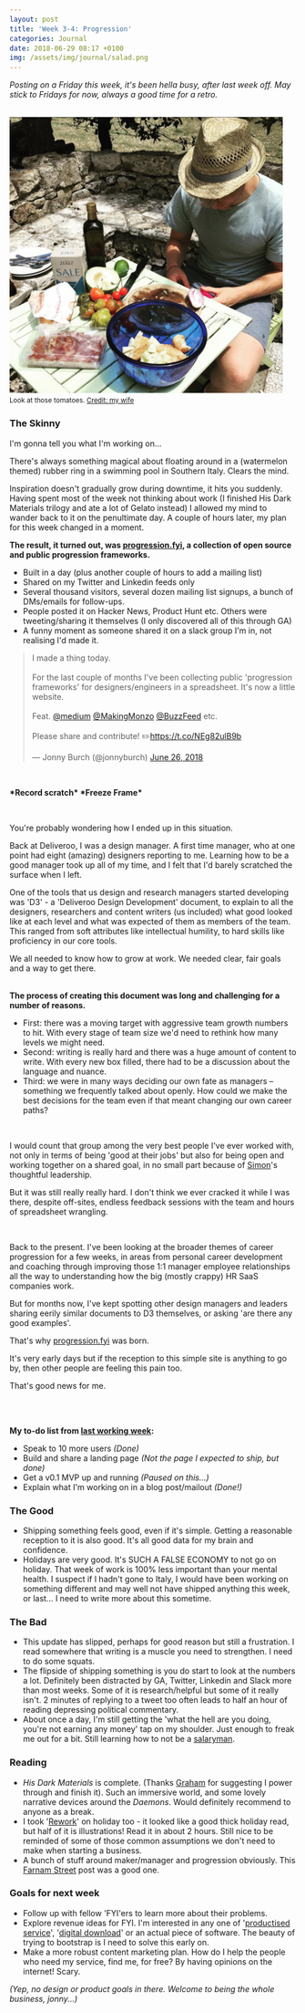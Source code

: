 ```yaml
---
layout: post
title: 'Week 3-4: Progression'
categories: Journal
date: 2018-06-29 08:17 +0100
img: /assets/img/journal/salad.png
---
```


_Posting on a Friday this week, it's been hella busy, after last week off. May stick to Fridays for now, always a good time for a retro._

<br>
<img style="max-width: 30rem;" src="/assets/img/journal/salad.png">
<br>
<small>Look at those tomatoes. <a href="https://www.instagram.com/karenbrotherton/">Credit: my wife</a></small>

### The Skinny
I'm gonna tell you what I'm working on...

There's always something magical about floating around in a (watermelon themed) rubber ring in a swimming pool in Southern Italy. Clears the mind.

Inspiration doesn't gradually grow during downtime, it hits you suddenly. Having spent most of the week not thinking about work (I finished His Dark Materials trilogy and ate a lot of Gelato instead) I allowed my mind to wander back to it on the penultimate day. A couple of hours later, my plan for this week changed in a moment.

**The result, it turned out, was [progression.fyi](http://progression.fyi), a collection of open source and public progression frameworks.**

- Built in a day (plus another couple of hours to add a mailing list)
- Shared on my Twitter and Linkedin feeds only
- Several thousand visitors, several dozen mailing list signups, a bunch of DMs/emails for follow-ups.
- People posted it on Hacker News, Product Hunt etc. Others were tweeting/sharing it themselves (I only discovered all of this through GA)
- A funny moment as someone shared it on a slack group I'm in, not realising I'd made it.

<blockquote class="twitter-tweet" data-lang="en"><p lang="en" dir="ltr">I made a thing today. <br><br>For the last couple of months I&#39;ve been collecting public &#39;progression frameworks&#39; for designers/engineers in a spreadsheet. It&#39;s now a little website. <br><br>Feat. <a href="https://twitter.com/Medium?ref_src=twsrc%5Etfw">@medium</a> <a href="https://twitter.com/MakingMonzo?ref_src=twsrc%5Etfw">@MakingMonzo</a> <a href="https://twitter.com/BuzzFeed?ref_src=twsrc%5Etfw">@BuzzFeed</a> etc.<br><br>Please share and contribute! ✏️<a href="https://t.co/NEg82ulB9b">https://t.co/NEg82ulB9b</a></p>&mdash; Jonny Burch (@jonnyburch) <a href="https://twitter.com/jonnyburch/status/1011666042295345152?ref_src=twsrc%5Etfw">June 26, 2018</a></blockquote>
<script async src="https://platform.twitter.com/widgets.js" charset="utf-8"></script>


<div>
<br>
<p><b>*Record scratch* *Freeze Frame*</b></p>
<br>
</div>

You're probably wondering how I ended up in this situation.

Back at Deliveroo, I was a design manager. A first time manager, who at one point had eight (amazing) designers reporting to me. Learning how to be a good manager took up all of my time, and I felt that I'd barely scratched the surface when I left.

One of the tools that us design and research managers started developing was 'D3' - a 'Deliveroo Design Development' document, to explain to all the designers, researchers and content writers (us included) what good looked like at each level and what was expected of them as members of the team. This ranged from soft attributes like intellectual humility, to hard skills like proficiency in our core tools.

We all needed to know how to grow at work. We needed clear, fair goals and a way to get there.
<br>
<br>

**The process of creating this document was long and challenging for a number of reasons.**
- First: there was a moving target with aggressive team growth numbers to hit. With every stage of team size we'd need to rethink how many levels we might need.
- Second: writing is really hard and there was a huge amount of content to write. With every new box filled, there had to be a discussion about the language and nuance.
- Third: we were in many ways deciding our own fate as managers – something we frequently talked about openly. How could we make the best decisions for the team even if that meant changing our own career paths?

<br>

I would count that group among the very best people I've ever worked with, not only in terms of being 'good at their jobs' but also for being open and working together on a shared goal, in no small part because of [Simon](https://twitter.com/simonrohrbach)'s thoughtful leadership.

But it was still really really hard. I don't think we ever cracked it while I was there, despite off-sites, endless feedback sessions with the team and hours of spreadsheet wrangling.

<br>

Back to the present. I've been looking at the broader themes of career progression for a few weeks, in areas from personal career development and coaching through improving those 1:1 manager employee relationships all the way to understanding how the big (mostly crappy) HR SaaS companies work.

But for months now, I've kept spotting other design managers and leaders sharing eerily similar documents to D3 themselves, or asking 'are there any good examples'.

That's why [progression.fyi](http://progression.fyi) was born.

It's very early days but if the reception to this simple site is anything to go by, then other people are feeling this pain too.

That's good news for me.


<br>
<br>




**My to-do list from [last working week](/week2):**
* Speak to 10 more users _(Done)_
* Build and share a landing page _(Not the page I expected to ship, but done)_
* Get a v0.1 MVP up and running _(Paused on this...)_
* Explain what I'm working on in a blog post/mailout _(Done!)_

### The Good

- Shipping something feels good, even if it's simple. Getting a reasonable reception to it is also good. It's all good data for my brain and confidence.
- Holidays are very good. It's SUCH A FALSE ECONOMY to not go on holiday. That week of work is 100% less important than your mental health. I suspect if I hadn't gone to Italy, I would have been working on something different and may well not have shipped anything this week, or last... I need to write more about this sometime.

### The Bad

- This update has slipped, perhaps for good reason but still a frustration. I read somewhere that writing is a muscle you need to strengthen. I need to do some squats.
- The flipside of shipping something is you do start to look at the numbers a lot. Definitely been distracted by GA, Twitter, Linkedin and Slack more than most weeks. Some of it is research/helpful but some of it really isn't. 2 minutes of replying to a tweet too often leads to half an hour of reading depressing political commentary.
- About once a day, I'm still getting the 'what the hell are you doing, you're not earning any money' tap on my shoulder. Just enough to freak me out for a bit. Still learning how to not be a [salaryman](https://en.wikipedia.org/wiki/Salaryman).

### Reading

- _His Dark Materials_ is complete. (Thanks [Graham](https://twitter.com/graywinpat) for suggesting I power through and finish it). Such an immersive world, and some lovely narrative devices around the _Daemons_. Would definitely recommend to anyone as a break.
- I took '[Rework](https://www.amazon.co.uk/ReWork-Change-Way-Work-Forever-ebook/dp/B003ELY7PG/ref=sr_1_1?ie=UTF8&qid=1530261267&sr=8-1&keywords=rework+book)' on holiday too - it looked like a good thick holiday read, but half of it is illustrations! Read it in about 2 hours. Still nice to be reminded of some of those common assumptions we don't need to make when starting a business.
- A bunch of stuff around maker/manager and progression obviously. This [Farnam Street](https://fs.blog/2017/12/maker-vs-manager/) post was a good one.

### Goals for next week
- Follow up with fellow 'FYI'ers to learn more about their problems.
- Explore revenue ideas for FYI. I'm interested in any one of '[productised service](https://www.indiehackers.com/@Vinrob/how-i-built-my-mvp-in-5-hours-and-got-to-10k-mrr-in-2-months-cf013aa198)', '[digital download](https://stackingthebricks.com/guides/24-hour-product-journal/)' or an actual piece of software. The beauty of trying to bootstrap is I need to solve this early on.
- Make a more robust content marketing plan. How do I help the people who need my service, find me, for free? By having opinions on the internet! Scary.

_(Yep, no design or product goals in there. Welcome to being the whole business, jonny...)_
